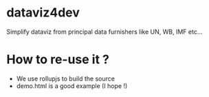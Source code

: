# dataviz4dev
Simplify dataviz from principal data furnishers like UN, WB, IMF etc...

# How to re-use it ?
- We use rollupjs to build the source
- demo.html is a good example (I hope !)
